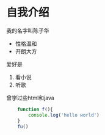 # 自我介绍

我的名字叫陈子华

* 性格温和
* 开朗大方

爱好是
1. 看小说
2. 听歌

曾学过些html和java
```javascript
    function f(){
        console.log('hello world')
    }
    fu()
```